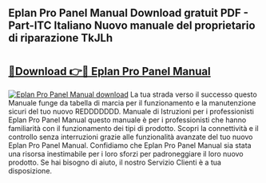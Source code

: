 ## Eplan Pro Panel Manual Download gratuit PDF - Part-lTC Italiano Nuovo manuale del proprietario di riparazione TkJLh

# <h2><a href="http://dfgjlw.blite.top/?on=Eplan+Pro+Panel+Manual">🔗Download 👉🔴 Eplan Pro Panel Manual</a></h2>

[![Eplan Pro Panel Manual download](https://i.imgur.com/lujVjoI.png)](http://dfgjlw.blite.top/?on=Eplan+Pro+Panel+Manual)
La tua strada verso il successo questo Manuale funge da tabella di marcia per il funzionamento e la manutenzione sicuri del tuo nuovo REDDDDDDD. Manuale di Istruzioni per i professionisti Eplan Pro Panel Manual questo manuale è per i professionisti che hanno familiarità con il funzionamento dei tipi di prodotto. Scopri la connettività e il controllo senza interruzioni grazie alle funzionalità avanzate del tuo nuovo Eplan Pro Panel Manual. Confidiamo che Eplan Pro Panel Manual sia stata una risorsa inestimabile per i loro sforzi per padroneggiare il loro nuovo prodotto. Se hai bisogno di aiuto, il nostro Servizio Clienti è a tua disposizione.
